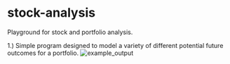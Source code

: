 # stock-analysis

Playground for stock and portfolio analysis.

1.) Simple program designed to model a variety of different potential future outcomes for a portfolio. 
![example_output](https://github.com/mccoleman75225/portfolio_analysis/blob/master/example.png)
